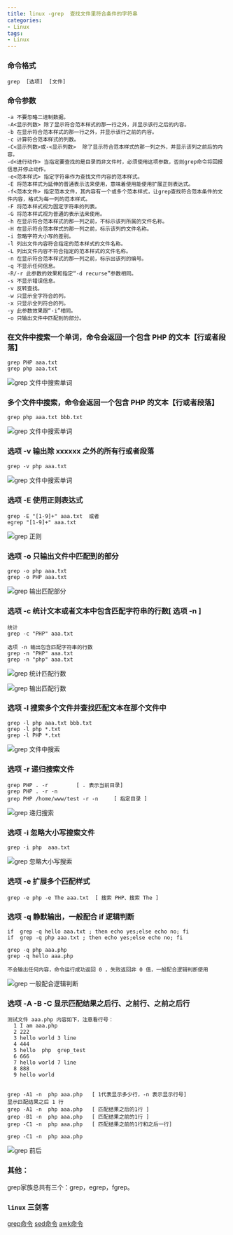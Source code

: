 ```yaml
---
title: linux -grep  查找文件里符合条件的字符串
categories: 
- Linux
tags:
- Linux
---
```


### 命令格式

```
grep  [选项]  [文件]
```

### 命令参数

```
-a 不要忽略二进制数据。
-A<显示列数> 除了显示符合范本样式的那一行之外，并显示该行之后的内容。
-b 在显示符合范本样式的那一行之外，并显示该行之前的内容。
-c 计算符合范本样式的列数。
-C<显示列数>或-<显示列数>  除了显示符合范本样式的那一列之外，并显示该列之前后的内容。
-d<进行动作> 当指定要查找的是目录而非文件时，必须使用这项参数，否则grep命令将回报信息并停止动作。
-e<范本样式> 指定字符串作为查找文件内容的范本样式。
-E 将范本样式为延伸的普通表示法来使用，意味着使用能使用扩展正则表达式。
-f<范本文件> 指定范本文件，其内容有一个或多个范本样式，让grep查找符合范本条件的文件内容，格式为每一列的范本样式。
-F 将范本样式视为固定字符串的列表。
-G 将范本样式视为普通的表示法来使用。
-h 在显示符合范本样式的那一列之前，不标示该列所属的文件名称。
-H 在显示符合范本样式的那一列之前，标示该列的文件名称。
-i 忽略字符大小写的差别。
-l 列出文件内容符合指定的范本样式的文件名称。
-L 列出文件内容不符合指定的范本样式的文件名称。
-n 在显示符合范本样式的那一列之前，标示出该列的编号。
-q 不显示任何信息。
-R/-r 此参数的效果和指定“-d recurse”参数相同。
-s 不显示错误信息。
-v 反转查找。
-w 只显示全字符合的列。
-x 只显示全列符合的列。
-y 此参数效果跟“-i”相同。
-o 只输出文件中匹配到的部分。
```

### 在文件中搜索一个单词，命令会返回一个包含 PHP 的文本【行或者段落】

```
grep PHP aaa.txt
grep php aaa.txt
```

![grep 文件中搜索单词](/img/ubuntu/linux_command/linux_grep/grep.png "grep 搜索")

### 多个文件中搜索，命令会返回一个包含 PHP 的文本【行或者段落】

```
grep php aaa.txt bbb.txt
```

![grep 文件中搜索单词](/img/ubuntu/linux_command/linux_grep/grep_02.png "grep 搜索")

### 选项 -v 输出除 xxxxxx  之外的所有行或者段落

```
grep -v php aaa.txt
```

![grep 文件中搜索单词](/img/ubuntu/linux_command/linux_grep/grep_03.png "grep 搜索")

### 选项 -E  使用正则表达式

```
grep -E "[1-9]+" aaa.txt  或者
egrep "[1-9]+" aaa.txt
```

![grep 正则](/img/ubuntu/linux_command/linux_grep/grep_E.png "grep 正则")

### 选项  -o 只输出文件中匹配到的部分

```
grep -o php aaa.txt
grep -o PHP aaa.txt
```

![grep 输出匹配部分](/img/ubuntu/linux_command/linux_grep/grep_o.png "grep 输出匹配部分")

### 选项  -c  统计文本或者文本中包含匹配字符串的行数[  选项 -n   ]

```
统计
grep -c "PHP" aaa.txt

选项 -n 输出包含匹配字符串的行数
grep -n "PHP" aaa.txt
grep -n "php" aaa.txt
```

![grep 统计匹配行数](/img/ubuntu/linux_command/linux_grep/grep_c.png "grep 统计匹配行数")

![grep 输出匹配行数](/img/ubuntu/linux_command/linux_grep/grep_n.png "grep 输出匹配行数")

### 选项 -l  搜索多个文件并查找匹配文本在那个文件中

```
grep -l php aaa.txt bbb.txt
grep -l php *.txt
grep -l PHP *.txt
```

![grep 文件中搜索](/img/ubuntu/linux_command/linux_grep/grep_l.png "grep 文件中搜索")

### 选项  -r 递归搜索文件

```
grep PHP . -r         [ . 表示当前目录]
grep PHP . -r -n
grep PHP /home/www/test -r -n     [ 指定目录 ]
```

![grep 递归搜索](/img/ubuntu/linux_command/linux_grep/grep_r.png "grep 递归搜索")

### 选项 -i 忽略大小写搜索文件

```
grep -i php  aaa.txt
```

![grep 忽略大小写搜索](/img/ubuntu/linux_command/linux_grep/grep_i.png "grep 忽略大小写搜索")

### 选项 -e 扩展多个匹配样式

```
grep -e php -e The aaa.txt  [ 搜索 PHP、搜索 The ]
```



### 选项 -q  静默输出，一般配合 if  逻辑判断

```
if  grep -q hello aaa.txt ; then echo yes;else echo no; fi
if  grep -q php aaa.txt ; then echo yes;else echo no; fi

grep -q php aaa.php
grep -q hello aaa.php

不会输出任何内容，命令运行成功返回 0 ，失败返回非 0 值，一般配合逻辑判断使用
```

![grep 一般配合逻辑判断](/img/ubuntu/linux_command/linux_grep/grep_q.png "grep 一般配合逻辑判断")

### 选项   -A   -B   -C   显示匹配结果之后行、之前行、之前之后行

```
测试文件 aaa.php 内容如下，注意看行号：
  1 I am aaa.php
  2 222
  3 hello world 3 line
  4 444
  5 hello  php  grep_test
  6 666
  7 hello world 7 line
  8 888
  9 hello world


grep -A1 -n  php aaa.php   [ 1代表显示多少行，-n 表示显示行号]
显示匹配结果之后 1 行
grep -A1 -n  php aaa.php   [ 匹配结果之后的1行 ]
grep -B1 -n  php aaa.php   [ 匹配结果之前的1行 ]
grep -C1 -n  php aaa.php   [ 匹配结果之前的1行和之后一行]

grep -C1 -n  php aaa.php 
```

![grep 前后](/img/ubuntu/linux_command/linux_grep/grep_ABC.png "grep 前后")



### 其他：

grep家族总共有三个：grep，egrep，fgrep。

### `linux` 三剑客

 [grep命令](../linux_DDU_00_grep/ "grep命令")
 [sed命令](../linux_DDU_00_sed/ "sed命令")
 [awk命令](../linux_DDU_00_awk/ "awk命令")



























